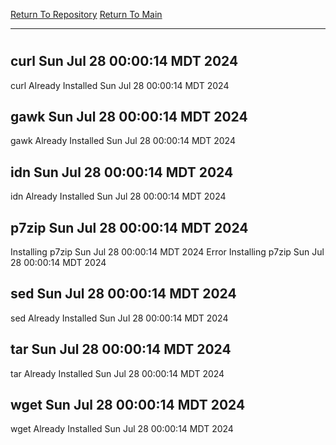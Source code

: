 [Return To Repository](https://github.com/DigitalWarrior/piholeparser/)
[Return To Main](https://github.com/DigitalWarrior/piholeparser/blob/master/RecentRunLogs/Mainlog.md)
____________________________________
# 
## curl Sun Jul 28 00:00:14 MDT 2024
curl Already Installed Sun Jul 28 00:00:14 MDT 2024
## gawk Sun Jul 28 00:00:14 MDT 2024
gawk Already Installed Sun Jul 28 00:00:14 MDT 2024
## idn Sun Jul 28 00:00:14 MDT 2024
idn Already Installed Sun Jul 28 00:00:14 MDT 2024
## p7zip Sun Jul 28 00:00:14 MDT 2024
Installing p7zip Sun Jul 28 00:00:14 MDT 2024
Error Installing p7zip Sun Jul 28 00:00:14 MDT 2024
## sed Sun Jul 28 00:00:14 MDT 2024
sed Already Installed Sun Jul 28 00:00:14 MDT 2024
## tar Sun Jul 28 00:00:14 MDT 2024
tar Already Installed Sun Jul 28 00:00:14 MDT 2024
## wget Sun Jul 28 00:00:14 MDT 2024
wget Already Installed Sun Jul 28 00:00:14 MDT 2024
